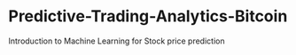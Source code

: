 # Predictive-Trading-Analytics-Bitcoin
Introduction to Machine Learning for Stock price prediction 
